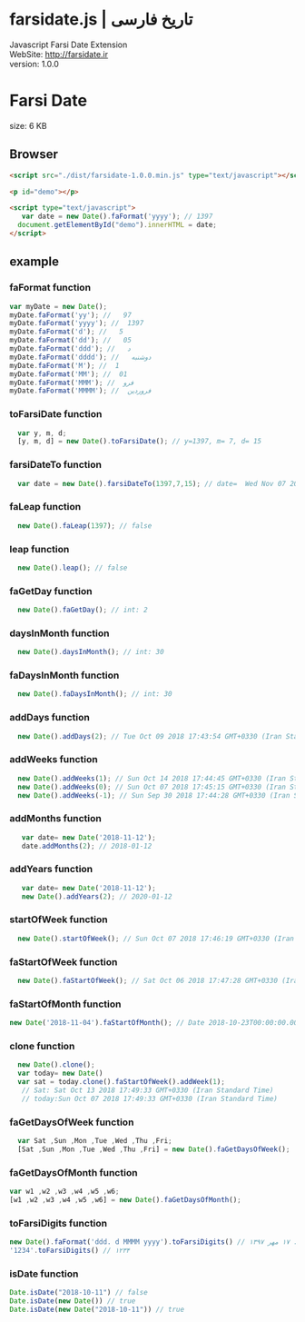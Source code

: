 # farsidate.js | تاریخ فارسی
Javascript Farsi Date Extension
<br />
WebSite: http://farsidate.ir
<br />
version: 1.0.0


Farsi Date
==============
size: 6 KB 

## Browser

```html
<script src="./dist/farsidate-1.0.0.min.js" type="text/javascript"></script>

<p id="demo"></p>

<script type="text/javascript">
   var date = new Date().faFormat('yyyy'); // 1397 
  document.getElementById("demo").innerHTML = date;
</script>

```

## example
### faFormat function
```javascript
var myDate = new Date();
myDate.faFormat('yy'); //   97
myDate.faFormat('yyyy'); //  1397
myDate.faFormat('d'); //   5
myDate.faFormat('dd'); //   05
myDate.faFormat('ddd'); //   د
myDate.faFormat('dddd'); //   دوشنبه
myDate.faFormat('M'); //  1
myDate.faFormat('MM'); //  01
myDate.faFormat('MMM'); //  فرو
myDate.faFormat('MMMM'); //  فروردین
```
### toFarsiDate function
```javascript
  var y, m, d;
  [y, m, d] = new Date().toFarsiDate(); // y=1397, m= 7, d= 15
```
### farsiDateTo function
```javascript
  var date = new Date().farsiDateTo(1397,7,15); // date=  Wed Nov 07 2018 17:39:44 GMT+0330 (Iran Standard Time)
```
### faLeap function
```javascript
  new Date().faLeap(1397); // false
```
### leap function
```javascript
  new Date().leap(); // false
```
### faGetDay function
```javascript
  new Date().faGetDay(); // int: 2
```

### daysInMonth function
```javascript
  new Date().daysInMonth(); // int: 30
```

### faDaysInMonth function
```javascript
  new Date().faDaysInMonth(); // int: 30
```

### addDays function
```javascript
  new Date().addDays(2); // Tue Oct 09 2018 17:43:54 GMT+0330 (Iran Standard Time)
```

### addWeeks function
```javascript
  new Date().addWeeks(1); // Sun Oct 14 2018 17:44:45 GMT+0330 (Iran Standard Time)
  new Date().addWeeks(0); // Sun Oct 07 2018 17:45:15 GMT+0330 (Iran Standard Time)
  new Date().addWeeks(-1); // Sun Sep 30 2018 17:44:28 GMT+0330 (Iran Standard Time)
```
### addMonths function
```javascript
   var date= new Date('2018-11-12');
   date.addMonths(2); // 2018-01-12
```

### addYears function
```javascript
   var date= new Date('2018-11-12');
   new Date().addYears(2); // 2020-01-12
```

### startOfWeek function
```javascript
  new Date().startOfWeek(); // Sun Oct 07 2018 17:46:19 GMT+0330 (Iran Standard Time)
```
### faStartOfWeek function
```javascript
  new Date().faStartOfWeek(); // Sat Oct 06 2018 17:47:28 GMT+0330 (Iran Standard Time)
```

### faStartOfMonth function
```javascript
new Date('2018-11-04').faStartOfMonth(); // Date 2018-10-23T00:00:00.000Z
```

### clone function
```javascript
  new Date().clone(); 
  var today= new Date()
  var sat = today.clone().faStartOfWeek().addWeek(1);
   // Sat: Sat Oct 13 2018 17:49:33 GMT+0330 (Iran Standard Time)
   // today:Sun Oct 07 2018 17:49:33 GMT+0330 (Iran Standard Time)
```
### faGetDaysOfWeek function
```javascript
  var Sat ,Sun ,Mon ,Tue ,Wed ,Thu ,Fri;
  [Sat ,Sun ,Mon ,Tue ,Wed ,Thu ,Fri] = new Date().faGetDaysOfWeek(); 
```
### faGetDaysOfMonth function
```javascript
var w1 ,w2 ,w3 ,w4 ,w5 ,w6;
[w1 ,w2 ,w3 ,w4 ,w5 ,w6] = new Date().faGetDaysOfMonth();
```

### toFarsiDigits function
```javascript
new Date().faFormat('ddd. d MMMM yyyy').toFarsiDigits() // س. ۱۷ مهر ۱۳۹۷ 
'1234'.toFarsiDigits() // ۱۲۳۴
```
### isDate function
```javascript
Date.isDate("2018-10-11") // false 
Date.isDate(new Date()) // true 
Date.isDate(new Date("2018-10-11")) // true
```






